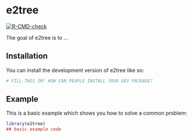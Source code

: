 
# e2tree

<!-- badges: start -->
[![R-CMD-check](https://github.com/massimoaria/e2tree/actions/workflows/R-CMD-check.yaml/badge.svg)](https://github.com/massimoaria/e2tree/actions/workflows/R-CMD-check.yaml)
<!-- badges: end -->

The goal of e2tree is to ...

## Installation

You can install the development version of e2tree like so:

``` r
# FILL THIS IN! HOW CAN PEOPLE INSTALL YOUR DEV PACKAGE?
```

## Example

This is a basic example which shows you how to solve a common problem:

``` r
library(e2tree)
## basic example code
```

